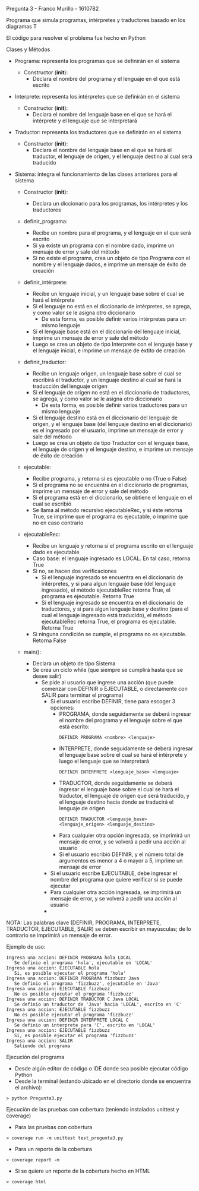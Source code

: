 Pregunta 3 - Franco Murillo - 1610782

Programa que simula programas, intérpretes y traductores basado en los diagramas T

El código para resolver el problema fue hecho en Python

Clases y Métodos

- Programa: representa los programas que se definirán en el sistema
    - Constructor (__init__):
        - Declara el nombre del programa y el lenguaje en el que está escrito

- Interprete: representa los intérpretes que se definirán en el sistema
    - Constructor (__init__):
        - Declara el nombre del lenguaje base en el que se hará el intérprete y el lenguaje que se interpretará

- Traductor: representa los traductores que se definirán en el sistema
    - Constructor (__init__):
        - Declara el nombre del lenguaje base en el que se hará el traductor, el lenguaje de origen, y el lenguaje destino al cual será traducido

- Sistema: integra el funcionamiento de las clases anteriores para el sistema
    - Constructor (__init__):
        - Declara un diccionario para los programas, los intérpretes y los traductores

    - definir_programa:
        - Recibe un nombre para el programa, y el lenguaje en el que será escrito
        - Si ya existe un programa con el nombre dado, imprime un mensaje de error y sale del método
        - Si no existe el programa, crea un objeto de tipo Programa con el nombre y el lenguaje dados, e imprime un mensaje de éxito de creación

    - definir_intérprete: 
        - Recibe un lenguaje inicial, y un lenguaje base sobre el cual se hará el intérprete
        - Si el lenguaje no está en el diccionario de intérpretes, se agrega, y como valor se le asigna otro diccionario
            - De esta forma, es posible definir varios intérpretes para un mismo lenguaje
        - Si el lenguaje base está en el diccionario del lenguaje inicial, imprime un mensaje de error y sale del método
        - Luego se crea un objeto de tipo Interprete con el lenguaje base y el lenguaje inicial, e imprime un mensaje de éxtito de creación

    - definir_traductor:
        - Recibe un lenguaje origen, un lenguaje base sobre el cual se escribirá el traductor, y un lenguaje destino al cual se hará la traducción del lenguaje origen
        - Si el lenguaje de origen no está en el diccionario de traductores, se agrega, y como valor se le asigna otro diccionario
            - De esta forma, es posible definir varios traductores para un mismo lenguaje
        - Si el lenguaje destino está en el diccionario del lenguaje de origen, y el lenguaje base (del lenguaje destino en el diccionario) es el ingresado por el usuario, imprime un mensaje de error y sale del método
        - Luego se crea un objeto de tipo Traductor con el lenguaje base, el lenguaje de origen y el lenguaje destino, e imprime un mensaje de éxito de creación

    - ejecutable:
        - Recibe programa, y retorna si es ejecutable o no (True o False)
        - Si el programa no se encuentra en el diccionario de programas, imprime un mensaje de error y sale del método
        - Si el programa está en el diccionario, se obtiene el lenguaje en el cual se escribió
        - Se llama al método recursivo ejecutableRec, y si éste retorna True, se imprime que el programa es ejecutable, o imprime que no en caso contrario
    
    - ejecutableRec:
        - Recibe un lenguaje y retorna si el programa escrito en el lenguaje dado es ejecutable 
        - Caso base: el lenguaje ingresado es LOCAL. En tal caso, retorna True
        - Si no, se hacen dos verificaciones
            - Si el lenguaje ingresado se encuentra en el diccionario de intérpretes, y si para algun lenguaje base (del lenguaje ingresado), el método ejecutableRec retorna True, el programa es ejecutable. Retorna True
            - Si el lenguaje ingresado se encuentra en el diccionario de traductores, y si para algun lenguaje base y destino (para el cual el lenguaje ingresado está traducido), el método ejecutableRec retorna True, el programa es ejecutable. Retorna True
        - Si ninguna condición se cumple, el programa no es ejecutable. Retorna False

    - main():
        - Declara un objeto de tipo Sistema 
        - Se crea un ciclo while (que siempre se cumplirá hasta que se desee salir)
            - Se pide al usuario que ingrese una acción (que puede comenzar con DEFINIR o EJECUTABLE, o directamente con SALIR para terminar el programa)
                - Si el usuario escribe DEFINIR, tiene para escoger 3 opciones:
                    - PROGRAMA, donde seguidamente se deberá ingresar el nombre del programa y el lenguaje sobre el que está escrito:
                        ```
                        DEFINIR PROGRAMA <nombre> <lenguaje>
                        ```
                    - INTERPRETE, donde seguidamente se deberá ingresar el lenguaje base sobre el cual se hará el intérprete y luego el lenguaje que se interpretará
                        ```
                        DEFINIR INTERPRETE <lenguaje_base> <lenguaje>
                        ```
                    - TRADUCTOR, donde seguidamente se deberá ingresar el lenguaje base sobre el cual se hará el traductor, el lenguaje de origen que será traducido, y el lenguaje destino hacia donde se traducirá el lenguaje de origen
                        ```
                        DEFINIR TRADUCTOR <lenguaje_base> <lenguaje_origen> <lenguaje_destino>
                        ```
                    - Para cualquier otra opción ingresada, se imprimirá un mensaje de error, y se volverá a pedir una acción al usuario
                    - Si el usuario escribió DEFINIR, y el número total de argumentos es menor a 4 o mayor a 5, imprime un mensaje de error
                - Si el usuario escribe EJECUTABLE, debe ingresar el nombre del programa que quiere verificar si se puede ejecutar
                - Para cualquier otra acción ingresada, se imprimirá un mensaje de error, y se volverá a pedir una acción al usuario
                - 
NOTA: Las palabras clave (DEFINIR, PROGRAMA, INTERPRETE, TRADUCTOR, EJECUTABLE, SALIR) se deben escribir en mayúsculas; de lo contrario se imprimirá un mensaje de error.

Ejemplo de uso:
 ```
Ingresa una accion: DEFINIR PROGRAMA hola LOCAL
    Se definio el programa 'hola', ejecutable en 'LOCAL'
Ingresa una accion: EJECUTABLE hola
    Si, es posible ejecutar el programa 'hola'
Ingresa una accion: DEFINIR PROGRAMA fizzbuzz Java
    Se definio el programa 'fizzbuzz', ejecutable en 'Java'
Ingresa una accion: EJECUTABLE fizzbuzz
    No es posible ejecutar el programa 'fizzbuzz'
Ingresa una accion: DEFINIR TRADUCTOR C Java LOCAL
    Se definio un traductor de 'Java' hacia 'LOCAL', escrito en 'C'
Ingresa una accion: EJECUTABLE fizzbuzz
    No es posible ejecutar el programa 'fizzbuzz'
Ingresa una accion: DEFINIR INTERPRETE LOCAL C
    Se definio un interprete para 'C', escrito en 'LOCAL'
Ingresa una accion: EJECUTABLE fizzbuzz
    Si, es posible ejecutar el programa 'fizzbuzz'
Ingresa una accion: SALIR
    Saliendo del programa
 ```

 Ejecución del programa
 - Desde algún editor de código o IDE donde sea posible ejecutar código Python
- Desde la terminal (estando ubicado en el directorio donde se encuentra el archivo):
  
```
> python Pregunta3.py
```

Ejecución de las pruebas con cobertura (teniendo instalados unittest y coverage)
- Para las pruebas con cobertura

 ```
 > coverage run -m unittest test_pregunta3.py
 ```

- Para un reporte de la cobertura
```     
> coverage report -m
```

- Si se quiere un reporte de la cobertura hecho en HTML
```
> coverage html
```
